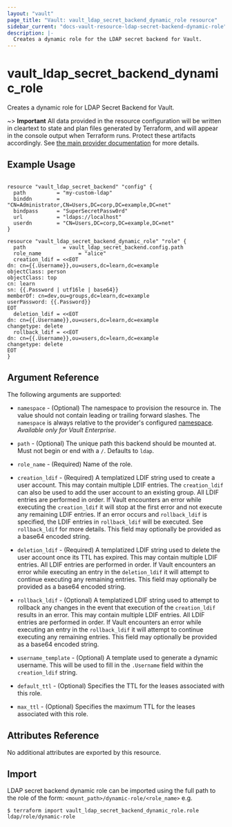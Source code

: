 ```yaml
---
layout: "vault"
page_title: "Vault: vault_ldap_secret_backend_dynamic_role resource"
sidebar_current: "docs-vault-resource-ldap-secret-backend-dynamic-role"
description: |-
  Creates a dynamic role for the LDAP secret backend for Vault.
---
```


# vault\_ldap\_secret\_backend\_dynamic\_role

Creates a dynamic role for LDAP Secret Backend for Vault.

~> **Important** All data provided in the resource configuration will be
written in cleartext to state and plan files generated by Terraform, and
will appear in the console output when Terraform runs. Protect these
artifacts accordingly. See
[the main provider documentation](../index.html)
for more details.

## Example Usage

```hcl

resource "vault_ldap_secret_backend" "config" {
  path          = "my-custom-ldap"
  binddn        = "CN=Administrator,CN=Users,DC=corp,DC=example,DC=net"
  bindpass      = "SuperSecretPassw0rd"
  url           = "ldaps://localhost"
  userdn        = "CN=Users,DC=corp,DC=example,DC=net"
}

resource "vault_ldap_secret_backend_dynamic_role" "role" {
  path            = vault_ldap_secret_backend.config.path
  role_name            = "alice"
  creation_ldif = <<EOT
dn: cn={{.Username}},ou=users,dc=learn,dc=example
objectClass: person
objectClass: top
cn: learn
sn: {{.Password | utf16le | base64}}
memberOf: cn=dev,ou=groups,dc=learn,dc=example
userPassword: {{.Password}}
EOT
  deletion_ldif = <<EOT
dn: cn={{.Username}},ou=users,dc=learn,dc=example
changetype: delete
  rollback_ldif = <<EOT
dn: cn={{.Username}},ou=users,dc=learn,dc=example
changetype: delete
EOT
}
```

## Argument Reference

The following arguments are supported:

* `namespace` - (Optional) The namespace to provision the resource in.
  The value should not contain leading or trailing forward slashes.
  The `namespace` is always relative to the provider's configured [namespace](/docs/providers/vault#namespace).
  *Available only for Vault Enterprise*.

* `path` - (Optional) The unique path this backend should be mounted at. Must
  not begin or end with a `/`. Defaults to `ldap`.

* `role_name` - (Required) Name of the role.

* `creation_ldif` - (Required) A templatized LDIF string used to create a user
  account. This may contain multiple LDIF entries. The `creation_ldif` can also
  be used to add the user account to an existing group. All LDIF entries are
  performed in order. If Vault encounters an error while executing the
  `creation_ldif` it will stop at the first error and not execute any remaining
  LDIF entries. If an error occurs and `rollback_ldif` is specified, the LDIF
  entries in `rollback_ldif` will be executed. See `rollback_ldif` for more
  details. This field may optionally be provided as a base64 encoded string.

* `deletion_ldif` - (Required) A templatized LDIF string used to delete the
  user account once its TTL has expired. This may contain multiple LDIF
  entries. All LDIF entries are performed in order. If Vault encounters an
  error while executing an entry in the `deletion_ldif` it will attempt to
  continue executing any remaining entries. This field may optionally be
  provided as a base64 encoded string.

* `rollback_ldif` - (Optional) A templatized LDIF string used to attempt to
  rollback any changes in the event that execution of the `creation_ldif` results
  in an error. This may contain multiple LDIF entries. All LDIF entries are
  performed in order. If Vault encounters an error while executing an entry in
  the `rollback_ldif` it will attempt to continue executing any remaining
  entries. This field may optionally be provided as a base64 encoded string.

* `username_template` - (Optional) A template used to generate a dynamic
  username. This will be used to fill in the `.Username` field within the
  `creation_ldif` string.

* `default_ttl` - (Optional) Specifies the TTL for the leases associated with this role.

* `max_ttl` - (Optional) Specifies the maximum TTL for the leases associated with this role.

## Attributes Reference

No additional attributes are exported by this resource.

## Import

LDAP secret backend dynamic role can be imported using the full path to the role
of the form: `<mount_path>/dynamic-role/<role_name>` e.g.

```
$ terraform import vault_ldap_secret_backend_dynamic_role.role ldap/role/dynamic-role
```
